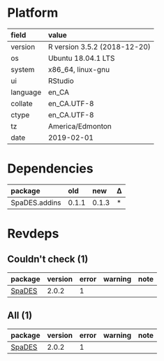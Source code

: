 # Platform

|field    |value                        |
|:--------|:----------------------------|
|version  |R version 3.5.2 (2018-12-20) |
|os       |Ubuntu 18.04.1 LTS           |
|system   |x86_64, linux-gnu            |
|ui       |RStudio                      |
|language |en_CA                        |
|collate  |en_CA.UTF-8                  |
|ctype    |en_CA.UTF-8                  |
|tz       |America/Edmonton             |
|date     |2019-02-01                   |

# Dependencies

|package       |old   |new   |Δ  |
|:-------------|:-----|:-----|:--|
|SpaDES.addins |0.1.1 |0.1.3 |*  |

# Revdeps

## Couldn't check (1)

|package                      |version |error |warning |note |
|:----------------------------|:-------|:-----|:-------|:----|
|[SpaDES](problems.md#spades) |2.0.2   |1     |        |     |

## All (1)

|package                      |version |error |warning |note |
|:----------------------------|:-------|:-----|:-------|:----|
|[SpaDES](problems.md#spades) |2.0.2   |1     |        |     |

